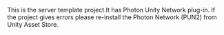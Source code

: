 This is the server template project.It has Photon Unity Network plug-in. If the project gives errors please re-install the Photon Network (PUN2) from Unity Asset Store.
